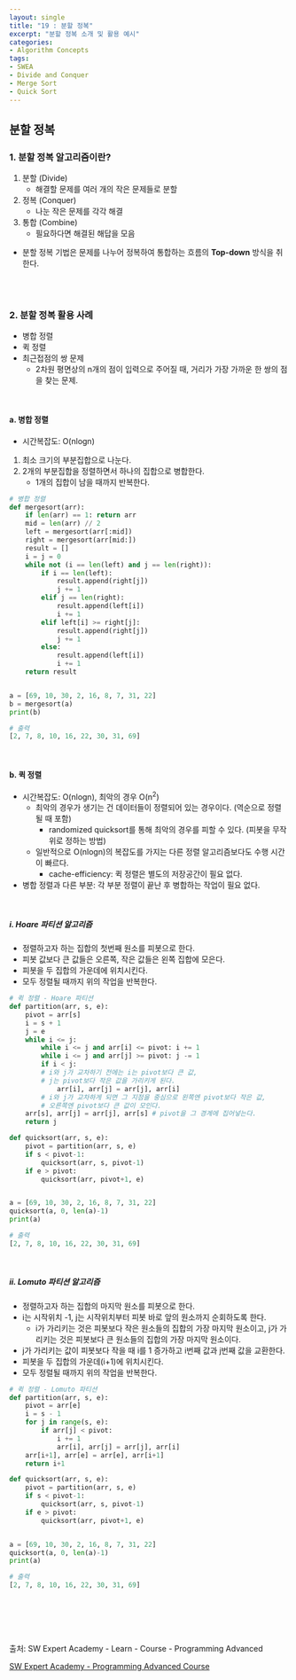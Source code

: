 ```yaml
---
layout: single
title: "19 : 분할 정복"
excerpt: "분할 정복 소개 및 활용 예시"
categories: 
- Algorithm Concepts
tags:
- SWEA
- Divide and Conquer
- Merge Sort
- Quick Sort
---
```

## 분할 정복

### 1. 분할 정복 알고리즘이란?

1. 분할 (Divide)
   - 해결할 문제를 여러 개의 작은 문제들로 분할
2. 정복 (Conquer)
   - 나눈 작은 문제를 각각 해결
3. 통합 (Combine)
   - 필요하다면 해결된 해답을 모음

- 분할 정복 기법은 문제를 나누어 정복하여 통합하는 흐름의 **Top-down** 방식을 취한다.

<br>

<br>

### 2. 분할 정복 활용 사례

- 병합 정렬
- 퀵 정렬
- 최근접점의 쌍 문제
  - 2차원 평면상의 n개의 점이 입력으로 주어질 때, 거리가 가장 가까운 한 쌍의 점을 찾는 문제.

<br>

#### a. 병합 정렬

- 시간복잡도: O(nlogn)

1. 최소 크기의 부분집합으로 나눈다.
2. 2개의 부분집합을 정렬하면서 하나의 집합으로 병합한다. 
   - 1개의 집합이 남을 때까지 반복한다.

```python
# 병합 정렬
def mergesort(arr):
    if len(arr) == 1: return arr
    mid = len(arr) // 2
    left = mergesort(arr[:mid])
    right = mergesort(arr[mid:])
    result = []
    i = j = 0
    while not (i == len(left) and j == len(right)):
        if i == len(left):
            result.append(right[j])
            j += 1
        elif j == len(right):
            result.append(left[i])
            i += 1
        elif left[i] >= right[j]:
            result.append(right[j])
            j += 1
        else:
            result.append(left[i])
            i += 1
    return result


a = [69, 10, 30, 2, 16, 8, 7, 31, 22]
b = mergesort(a)
print(b)

# 출력
[2, 7, 8, 10, 16, 22, 30, 31, 69]
```

<br>

#### b. 퀵 정렬

- 시간복잡도: O(nlogn), 최악의 경우 O(n<sup>2</sup>)
  - 최악의 경우가 생기는 건 데이터들이 정렬되어 있는 경우이다. (역순으로 정렬될 때 포함)
    - randomized quicksort를 통해 최악의 경우를 피할 수 있다. (피봇을 무작위로 정하는 방법)
  - 일반적으로 O(nlogn)의 복잡도를 가지는 다른 정렬 알고리즘보다도 수행 시간이 빠르다.
    - cache-efficiency: 퀵 정렬은 별도의 저장공간이 필요 없다.
- 병합 정렬과 다른 부분: 각 부분 정렬이 끝난 후 병합하는 작업이 필요 없다.

<br>

##### i. Hoare 파티션 알고리즘

- 정렬하고자 하는 집합의 첫번째 원소를 피봇으로 한다.
- 피봇 값보다 큰 값들은 오른쪽, 작은 값들은 왼쪽 집합에 모은다.
- 피봇을 두 집합의 가운데에 위치시킨다.
- 모두 정렬될 때까지 위의 작업을 반복한다.

```python
# 퀵 정렬 - Hoare 파티션
def partition(arr, s, e):
    pivot = arr[s]
    i = s + 1
    j = e
    while i <= j:
        while i <= j and arr[i] <= pivot: i += 1
        while i <= j and arr[j] >= pivot: j -= 1
        if i < j: 
        # i와 j가 교차하기 전에는 i는 pivot보다 큰 값, 
        # j는 pivot보다 작은 값을 가리키게 된다.
            arr[i], arr[j] = arr[j], arr[i]
        # i와 j가 교차하게 되면 그 지점을 중심으로 왼쪽엔 pivot보다 작은 값, 
        # 오른쪽엔 pivot보다 큰 값이 모인다.
    arr[s], arr[j] = arr[j], arr[s] # pivot을 그 경계에 집어넣는다.
    return j

def quicksort(arr, s, e):
    pivot = partition(arr, s, e)
    if s < pivot-1:
        quicksort(arr, s, pivot-1)
    if e > pivot:
        quicksort(arr, pivot+1, e)


a = [69, 10, 30, 2, 16, 8, 7, 31, 22]
quicksort(a, 0, len(a)-1)
print(a)

# 출력
[2, 7, 8, 10, 16, 22, 30, 31, 69]
```

<br>

##### ii. Lomuto 파티션 알고리즘

- 정렬하고자 하는 집합의 마지막 원소를 피봇으로 한다.
- i는 시작위치 -1, j는 시작위치부터 피봇 바로 앞의 원소까지 순회하도록 한다.
  - i가 가리키는 것은 피봇보다 작은 원소들의 집합의 가장 마지막 원소이고, 
    j가 가리키는 것은 피봇보다 큰 원소들의 집합의 가장 마지막 원소이다.
- j가 가리키는 값이 피봇보다 작을 때 i를 1 증가하고 i번째 값과 j번째 값을 교환한다.
- 피봇을 두 집합의 가운데(i+1)에 위치시킨다.
- 모두 정렬될 때까지 위의 작업을 반복한다.

```python
# 퀵 정렬 - Lomuto 파티션
def partition(arr, s, e):
    pivot = arr[e]
    i = s - 1
    for j in range(s, e):
        if arr[j] < pivot:
            i += 1
            arr[i], arr[j] = arr[j], arr[i]
    arr[i+1], arr[e] = arr[e], arr[i+1]
    return i+1

def quicksort(arr, s, e):
    pivot = partition(arr, s, e)
    if s < pivot-1:
        quicksort(arr, s, pivot-1)
    if e > pivot:
        quicksort(arr, pivot+1, e)


a = [69, 10, 30, 2, 16, 8, 7, 31, 22]
quicksort(a, 0, len(a)-1)
print(a)

# 출력
[2, 7, 8, 10, 16, 22, 30, 31, 69]
```

<br>

<br>

<br>

<br>

출처: SW Expert Academy - Learn - Course - Programming Advanced

[SW Expert Academy - Programming Advanced Course](https://swexpertacademy.com/main/learn/course/subjectList.do?courseId=AVuPDYSqAAbw5UW6)

